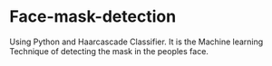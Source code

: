 # Face-mask-detection
Using Python and Haarcascade Classifier.
It is the Machine learning Technique of detecting the mask in the peoples face.
